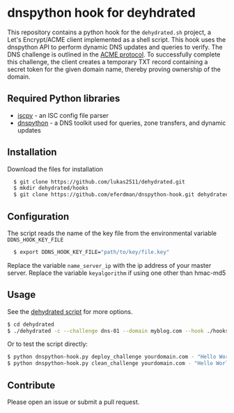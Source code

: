 # dnspython hook for deyhdrated

This repository contains a python hook for the `dehydrated.sh` project, a Let's Encrypt/ACME client implemented as a shell script. This hook uses the dnspython API to perform dynamic DNS updates and queries to verify. The DNS challenge is outlined in the [ACME protocol](https://letsencrypt.github.io/acme-spec/#rfc.section.7.4). To successfully complete this challenge, the client creates a temporary TXT record containing a secret token for the given domain name, thereby proving ownership of the domain. 

## Required Python libraries
* [iscpy](https://pypi.python.org/pypi/iscpy) - an ISC config file parser
* [dnspython](http://www.dnspython.org/) - a DNS toolkit used for queries, zone transfers, and dynamic updates

## Installation
Download the files for installation

``` sh
  $ git clone https://github.com/lukas2511/dehydrated.git
  $ mkdir dehydrated/hooks
  $ git clone https://github.com/eferdman/dnspython-hook.git dehydrated/hooks/
```
## Configuration
The script reads the name of the key file from the environmental variable `DDNS_HOOK_KEY_FILE`

``` sh
  $ export DDNS_HOOK_KEY_FILE="path/to/key/file.key"
```
Replace the variable `name_server_ip` with the ip address of your master server.
Replace the variable `keyalgorithm` if using one other than hmac-md5

## Usage
See the [dehydrated script](https://github.com/lukas2511/dehydrated) for more options.

``` bash
$ cd dehydrated
$ ./dehydrated -c --challenge dns-01 --domain myblog.com --hook ./hooks/dnspython-hook.py
```

Or to test the script directly:

``` bash
$ python dnspython-hook.py deploy_challenge yourdomain.com - "Hello World"
$ python dnspython-hook.py clean_challenge yourdomain.com - "Hello World"
```

## Contribute
Please open an issue or submit a pull request.
